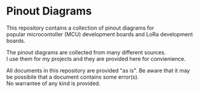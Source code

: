 # Pinout Diagrams

This repository contains a collection of pinout diagrams for  
popular microcontoller (MCU) development boards and LoRa development boards.  

The pinout diagrams are collected from many different sources.  
I use them for my projects and they are provided here for convienience.  

All documents in this repository are provided "as is".
Be aware that it may be possibile that a document contains some error(s).  
No warrantee of any kind is provided.  
